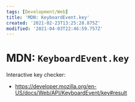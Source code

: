 ```yaml
---
tags: [Development/Web]
title: 'MDN: KeyboardEvent.key'
created: '2021-02-23T13:25:28.875Z'
modified: '2021-04-03T22:46:59.757Z'
---
```


# MDN: `KeyboardEvent.key`

Interactive key checker:
* https://developer.mozilla.org/en-US/docs/Web/API/KeyboardEvent/key#result



